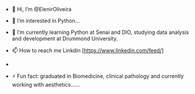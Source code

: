 - 👋 Hi, I’m @ElenirOliveira
- 👀 I’m interested in Python...
- 🌱 I’m currently learning Python at Senai and DIO, studying data analysis and development at Drummond University.

- 📫 How to reach me Linkdin [https://www.linkedin.com/feed/]
-
- ⚡ Fun fact: graduated in Biomedicine, clinical pathology and currently working with aesthetics......

<!---
ElenirOliveira/ElenirOliveira is a ✨ special ✨ repository because its `README.md` (this file) appears on your GitHub profile.
You can click the Preview link to take a look at your changes.
--->
